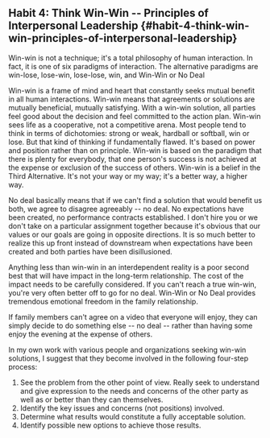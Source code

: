 ## Habit 4: Think Win-Win -- Principles of Interpersonal Leadership {#habit-4-think-win-win-principles-of-interpersonal-leadership}

Win-win is not a technique; it&#039;s a total philosophy of human interaction. In fact, it is one of six paradigms of interaction. The alternative paradigms are win-lose, lose-win, lose-lose, win, and Win-Win or No Deal

Win-win is a frame of mind and heart that constantly seeks mutual benefit in all human interactions. Win-win means that agreements or solutions are mutually beneficial, mutually satisfying. With a win-win solution, all parties feel good about the decision and feel committed to the action plan. Win-win sees life as a cooperative, not a competitive arena. Most people tend to think in terms of dichotomies: strong or weak, hardball or softball, win or lose. But that kind of thinking if fundamentally flawed. It&#039;s based on power and position rather than on principle. Win-win is based on the paradigm that there is plenty for everybody, that one person&#039;s success is not achieved at the expense or exclusion of the success of others. Win-win is a belief in the Third Alternative. It&#039;s not your way or my way; it&#039;s a better way, a higher way.

No deal basically means that if we can&#039;t find a solution that would benefit us both, we agree to disagree agreeably -- no deal. No expectations have been created, no performance contracts established. I don&#039;t hire you or we don&#039;t take on a particular assignment together because it&#039;s obvious that our values or our goals are going in opposite directions. It is so much better to realize this up front instead of downstream when expectations have been created and both parties have been disillusioned.

Anything less than win-win in an interdependent reality is a poor second best that will have impact in the long-term relationship. The cost of the impact needs to be carefully considered. If you can&#039;t reach a true win-win, you&#039;re very often better off to go for no deal. Win-Win or No Deal provides tremendous emotional freedom in the family relationship.

If family members can&#039;t agree on a video that everyone will enjoy, they can simply decide to do something else -- no deal -- rather than having some enjoy the evening at the expense of others.

In my own work with various people and organizations seeking win-win solutions, I suggest that they become involved in the following four-step process:

1.  See the problem from the other point of view. Really seek to understand and give expression to the needs and concerns of the other party as well as or better than they can themselves.
2.  Identify the key issues and concerns (not positions) involved.
3.  Determine what results would constitute a fully acceptable solution.
4.  Identify possible new options to achieve those results.